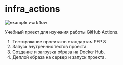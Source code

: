 # infra_actions

![example workflow](https://github.com/zhss1983/infra_actions/actions/workflows/python-app.yml/badge.svg)

Учебный проект для изучения работы GitHub Actions.

1) Тестирование проекта по стандартам PEP 8.
2) Запуск внутренних тестов проекта.
3) Создание и загрузка образа на Docker Hub.
4) Деплой образа на сервер и запуск проекта.
